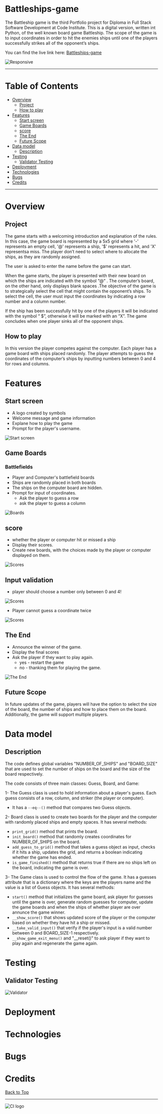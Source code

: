 # Battleships-game
The Battleship game is the third Portfolio project for Diploma in Full Stack Software Development at Code Institute.
This is a digital version, written int Python, of the well known board game Battleship. The scope of the game is to input coordinates in order to hit the enemies ships until one of the players successfully strikes all of the opponent’s ships. 

You can find the live link here: [Battleships-game](https://battleships-game.herokuapp.com/)

![Responsive](./assets/images/Screenshot-respansive.png)

___

# Table of Contents

- [Overview](#Overview)
    * [Project](#Project) 
    * [How to play](#how-to-play)
 - [Features](#features) 
    * [Start screen](#start-screen) 
    * [Game Boards](#game-boards)
    * [score](#score)  
    * [The End](#end) 
    * [Future Scope](#future-scope)   
- [Data model](#data-model)
    * [Description](#description)
- [Testing](#testing)
    * [Validator Testing](#validator-testing)
- [Deployment](#deployment)
- [Technologies](#technologies) 
- [Bugs](#bugs)
- [Credits](#credits)

---

# Overview
  ## Project
  The game starts with a welcoming introduction and explanation of the rules.
  In this case, the game board is represented by a 5x5 grid where '-' represents an empty cell, '@' represents a ship, '$' represents a hit, and 'X' representsa miss.
  The player don’t need to select where to allocate the ships, as they are randomly assigned.

  The user is asked to enter the name before the game can start. 

  When the game starts, the player is presented with their new board on which the ships are indicated with the symbol “@“ . The computer’s board, on the other hand, only displays blank spaces .The objective of the game is to strategically select the cell that might contain the opponent’s ships. 
  To select the cell, the user must input the coordinates by indicating a row number and a column number. 

  If the ship has been successfully hit by one of the players it will be indicated with the symbol “ $”, otherwise it will be marked with an “X”. 
  The game concludes when one player sinks all of the opponent ships. 

  ## How to play
  In this version the player competes against the computer. Each player has a game board with ships placed randomly. The player attempts to guess the coordinates of the computer’s ships by inputting numbers between 0 and 4 for rows and columns.


# Features
  ## Start screen
  - A logo created by symbols 
  - Welcome message and game information
  - Explane how to play the game
  - Prompt for the player's username.
   
  ![Start screen](./assets/images/Screenshot-start-screen.png)

  ## Game Boards
  ### Battlefields
  - Player and Computer's battlefield boards
  - Ships are randomly placed in both boards
  - The ships on the computer board are hidden.
  - Prompt for input of coordinates.
    - Ask the player to guess a row
    - ask the player to guess a column

  ![Boards](./assets/images/Screenshot-game-boards.png)

  ## score
  - whether the player or computer hit or missed a ship
  - Display their scores.
  - Create new boards, with the choices made by the player or computer displayed on them.

  ![Scores](./assets/images/Screenshot-game-scores.png)

  ## Input validation
  - player should choose a number only between 0 and 4!

  ![Scores](./assets/images/Screenshot-invalid-input.png)

  - Player cannot guess a coordinate twice
  
  ![Scores](./assets/images/Screenshot-taken-guess.png)

  ## The End
  - Announce the winner of the game.
  - Display the final scores
  - Ask the player if they want to play again.
    - yes - restart the game
    - no - thanking them for playing the game.

  ![The End](./assets/images/Screenshot-end-game.png)

  ## Future Scope
  In future updates of the game, players will have the option to select the size of the board, the number of ships and how to place them on the board. Additionally, the game will support multiple players.

# Data model
## Description
The code defines global variables "NUMBER_OF_SHIPS" and "BOARD_SIZE" that are used to set the number of ships on the board and the size of the board respectively.

The code consists of three main classes: Guess, Board, and Game: 

1- The Guess class is used to hold information about a player's guess. Each guess consists of a row, column, and striker (the player or computer). 
- It has a `--eq--()` method that compares two Guess objects.

2- Board class is used to create two boards for the player and the computer with randomly placed ships and empty spaces.  It has several methods:
- `print_grid()` method that prints the board.
- `init_board()` method that randomly creates coordinates for NUMBER_OF_SHIPS on the board.
- `add_guess_to_grid()` method that takes a guess object as input, checks if it hits a ship, updates the grid, and returns a boolean indicating whether the game has ended.
- `is_game_finished()` method that returns true if there are no ships left on the board, indicating the game is over. 

3- The Game class is used to control the flow of the game. It has a guesses attribute that is a dictionary where the keys are the players name and the value is a list of Guess objects.  It has several methods:
- `start()` method that initializes the game board, ask player for guesses until the game is over, generate random guesses for computer, update the game boards and when the ships of whether player are over annunce the game winner.
- `__show_score()` that shows updated score of the player or the computer based on whether they have hit a ship or missed. 
- `__take_valid_input()` that verify if the player's input is a valid number between 0 and BOARD_SIZE-1 respectively.
- `__show_game_exit_menu()` and  "__reset()" to ask player if they want to play again and regenerate the game again.

# Testing
  ## Validator Testing

  ![Validator](./assets/images/Screenshot-validator.png)

# Deployment

# Technologies

# Bugs

# Credits

[Back to Top](#)

---

![CI logo](https://codeinstitute.s3.amazonaws.com/fullstack/ci_logo_small.png)